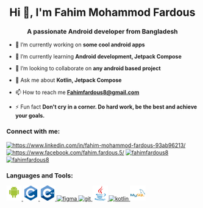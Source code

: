 <h1 align="center">Hi 👋, I'm Fahim Mohammod Fardous</h1>
<h3 align="center">A passionate Android developer from Bangladesh</h3>

- 🔭 I’m currently working on **some cool android apps**

- 🌱 I’m currently learning **Android development, Jetpack Compose**

- 👯 I’m looking to collaborate on **any android based project**

- 💬 Ask me about **Kotlin, Jetpack Compose**

- 📫 How to reach me **Fahimfardous8@gmail.com**

- ⚡ Fun fact **Don't cry in a corner. Do hard work, be the best and achieve your goals.**

<h3 align="left">Connect with me:</h3>
<p align="left">
<a href="https://linkedin.com/in/https://www.linkedin.com/in/fahim-mohammod-fardous-93ab96213/" target="blank"><img align="center" src="https://raw.githubusercontent.com/rahuldkjain/github-profile-readme-generator/master/src/images/icons/Social/linked-in-alt.svg" alt="https://www.linkedin.com/in/fahim-mohammod-fardous-93ab96213/" height="30" width="40" /></a>
<a href="https://fb.com/https://www.facebook.com/fahim.fardous.5/" target="blank"><img align="center" src="https://raw.githubusercontent.com/rahuldkjain/github-profile-readme-generator/master/src/images/icons/Social/facebook.svg" alt="https://www.facebook.com/fahim.fardous.5/" height="30" width="40" /></a>
<a href="https://codeforces.com/profile/fahimfardous8" target="blank"><img align="center" src="https://raw.githubusercontent.com/rahuldkjain/github-profile-readme-generator/master/src/images/icons/Social/codeforces.svg" alt="fahimfardous8" height="30" width="40" /></a>
<a href="https://www.leetcode.com/fahimfardous8" target="blank"><img align="center" src="https://raw.githubusercontent.com/rahuldkjain/github-profile-readme-generator/master/src/images/icons/Social/leet-code.svg" alt="fahimfardous8" height="30" width="40" /></a>
</p>

<h3 align="left">Languages and Tools:</h3>
<p align="left"> <a href="https://developer.android.com" target="_blank" rel="noreferrer"> <img src="https://raw.githubusercontent.com/devicons/devicon/master/icons/android/android-original-wordmark.svg" alt="android" width="40" height="40"/> </a> <a href="https://www.cprogramming.com/" target="_blank" rel="noreferrer"> <img src="https://raw.githubusercontent.com/devicons/devicon/master/icons/c/c-original.svg" alt="c" width="40" height="40"/> </a> <a href="https://www.w3schools.com/cpp/" target="_blank" rel="noreferrer"> <img src="https://raw.githubusercontent.com/devicons/devicon/master/icons/cplusplus/cplusplus-original.svg" alt="cplusplus" width="40" height="40"/> </a> <a href="https://www.figma.com/" target="_blank" rel="noreferrer"> <img src="https://www.vectorlogo.zone/logos/figma/figma-icon.svg" alt="figma" width="40" height="40"/> </a> <a href="https://git-scm.com/" target="_blank" rel="noreferrer"> <img src="https://www.vectorlogo.zone/logos/git-scm/git-scm-icon.svg" alt="git" width="40" height="40"/> </a> <a href="https://www.java.com" target="_blank" rel="noreferrer"> <img src="https://raw.githubusercontent.com/devicons/devicon/master/icons/java/java-original.svg" alt="java" width="40" height="40"/> </a> <a href="https://kotlinlang.org" target="_blank" rel="noreferrer"> <img src="https://www.vectorlogo.zone/logos/kotlinlang/kotlinlang-icon.svg" alt="kotlin" width="40" height="40"/> </a> <a href="https://www.mysql.com/" target="_blank" rel="noreferrer"> <img src="https://raw.githubusercontent.com/devicons/devicon/master/icons/mysql/mysql-original-wordmark.svg" alt="mysql" width="40" height="40"/> </a> </p>
